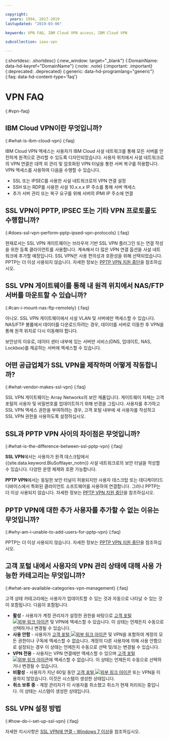 ```yaml
---

copyright:
  years: 1994, 2017-2019
lastupdated: "2019-03-06"

keywords: VPN FAQ, IBM Cloud VPN access, IBM Cloud VPN

subcollection: iaas-vpn

---
```


{:shortdesc: .shortdesc}
{:new_window: target="_blank"}
{:DomainName: data-hd-keyref="DomainName"}
{:note: .note}
{:important: .important}
{:deprecated: .deprecated}
{:generic: data-hd-programlang="generic"}
{:faq: data-hd-content-type='faq'}

# VPN FAQ
{:#vpn-faq}

## IBM Cloud VPN이란 무엇입니까?
{:#what-is-ibm-cloud-vpn}
{:faq}

IBM Cloud VPN 액세스는 사용자가 IBM Cloud 사설 네트워크를 통해 모든 서버를 안전하게 원격으로 관리할 수 있도록 디자인되었습니다.  사용자 위치에서 사설 네트워크로의 VPN 연결은 대역 외 관리 및 암호화된 VPN 터널을 통한 서버 복구를 허용합니다. VPN 액세스를 사용하여 다음을 수행할 수 있습니다.

* SSL 또는 IPSEC를 사용한 사설 네트워크로의 VPN 연결 설정
* SSH 또는 RDP를 사용한 사설 10.x.x.x IP 주소를 통해 서버 액세스
* 추가 서버 관리 또는 복구 요구를 위해 서버의 IPMI IP 주소에 연결


## SSL VPN이 PPTP, IPSEC 또는 기타 VPN 프로토콜도 수행합니까?
{:#does-ssl-vpn-perform-pptp-ipsed-vpn-protocols}
{:faq}

현재로서는 SSL VPN 게이트웨이는 브라우저 기반 SSL VPN 플러그인 또는 연결 작성을 위한 등록 클라이언트를 사용합니다. 계속해서 더 많은 VPN 연결 옵션을 사설 네트워크에 추가할 예정입니다. SSL VPN은 사용 편의성과 호환성을 위해 선택되었습니다. PPTP는 더 이상 사용되지 않습니다. 자세한 정보는 [PPTP VPN 지원 중단](/docs/infrastructure/iaas-vpn?topic=VPN-pptp-vpn-deprecation)을 참조하십시오.



## SSL VPN 게이트웨이를 통해 내 원격 위치에서 NAS/FTP 서버를 마운트할 수 있습니까?
{:#can-i-mount-nas-ftp-remotely}
{:faq}

아니오. SSL VPN 게이트웨이에서 사설 VLAN 및 서버에만 액세스할 수 있습니다. NAS/FTP 볼륨에서 데이터를 다운로드하려는 경우, 데이터를 서버로 이동한 후 VPN을 통해 원격 위치로 다시 이동해야 합니다.

보안상의 이유로, 데이터 센터 내부에 있는 서버만 서비스(DNS, 업데이트, NAS, Lockbox)를 제공하는 서버에 액세스할 수 있습니다.


## 어떤 공급업체가 SSL VPN을 제작하며 어떻게 작동합니까?
{:#what-vendor-makes-ssl-vpn}
{:faq}

SSL VPN 게이트웨이는 Array Networks의 보안 제품입니다.  게이트웨이 자체는 고객 포털의 사용자 및 비밀번호를 업데이트하기 위해 반경을 그립니다. 사용자를 추가하고 SSL VPN 액세스 권한을 부여하려는 경우, 고객 포털 내부에 새 사용자를 작성하고 SSL VPN 권한을 사용하도록 설정하십시오.


## SSL과 PPTP VPN 사이의 차이점은 무엇입니까?
{:#what-is-the-difference-between-ssl-pptp-vpn}
{:faq}

**SSL VPN**에서는 사용자가 원격 데스크탑에서 {{site.data.keyword.BluSoftlayer_notm}} 사설 네트워크로의 보안 터널을 작성할 수 있습니다. 다양한 운영 체제와 호환 가능합니다.

**PPTP VPN**에서는 동일한 보안 터널이 허용되지만 사용자 데스크탑 또는 데디케이티드 디바이스에서 특화된 클라이언트 소프트웨어를 사용하여 연결합니다. 그러나 PPTP는 더 이상 사용되지 않습니다. 자세한 정보는 [PPTP VPN 지원 중단](/docs/infrastructure/iaas-vpn?topic=VPN-pptp-vpn-deprecation)을 참조하십시오.

## PPTP VPN에 대한 추가 사용자를 추가할 수 없는 이유는 무엇입니까?
{:#why-am-i-unable-to-add-users-for-pptp-vpn}
{:faq}

PPTP는 더 이상 사용되지 않습니다. 자세한 정보는 [PPTP VPN 지원 중단](/docs/infrastructure/iaas-vpn?topic=VPN-pptp-vpn-deprecation)을 참조하십시오.

## 고객 포털 내에서 사용자의 VPN 관리 상태에 대해 사용 가능한 카테고리는 무엇입니까?
{:#what-are-available-categories-vpn-management}
{:faq}

고객 상태 카테고리에는 사용자가 업데이트할 수 있는 것과 자동으로 나타날 수 있는 것이 포함됩니다. 다음이 포함됩니다.

* **활성** - 사용자가 계정 관리자가 설정한 권한을 바탕으로 [고객 포털 ![외부 링크 아이콘](../../icons/launch-glyph.svg "외부 링크 아이콘")](https://control.softlayer.com/) 및 VPN에 액세스할 수 있습니다. 이 상태는 언제든지 수동으로 선택하거나 변경될 수 있습니다.
* **사용 안함** - 사용자가 [고객 포털 ![외부 링크 아이콘](../../icons/launch-glyph.svg "외부 링크 아이콘")](https://control.softlayer.com/) 및 VPN을 포함하여 계정의 모든 권한이나 구독에 액세스할 수 없습니다. 계정의 다른 사용자에 의해 사용 안함으로 설정되는 경우 이 상태는 언제든지 수동으로 선택 및/또는 변경될 수 있습니다.
* **VPN 전용** - 사용자는 VPN 연결에만 액세스할 수 있으며 [고객 포털 ![외부 링크 아이콘](../../icons/launch-glyph.svg "외부 링크 아이콘")](https://control.softlayer.com/)에 액세스할 수 없습니다. 이 상태는 언제든지 수동으로 선택하거나 변경될 수 있습니다.
* **비활성** - 사용자가 지난 60일 동안 [고객 포털 ![외부 링크 아이콘](../../icons/launch-glyph.svg "외부 링크 아이콘")](https://control.softlayer.com/) 또는 VPN을 이용하지 않았습니다. 이것은 시스템이 생성한 상태입니다.
* **취소 보류 중** - 계정 관리자가 이 사용자를 취소했고 취소가 현재 처리되는 중입니다. 이 상태는 시스템이 생성한 상태입니다.

## SSL VPN 설정 방법
{:#how-do-i-set-up-ssl-vpn}
{:faq}

자세한 지시사항은 [SSL VPN에 연결 - Windows 7 이상](/docs/infrastructure/iaas-vpn?topic=VPN-connect-ssl-vpn-windows7#connect-ssl-vpn-windows7)을 참조하십시오.


